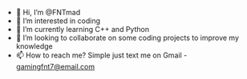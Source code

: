 - 👋 Hi, I’m @FNTmad
- 👀 I’m interested in coding
- 🌱 I’m currently learning C++ and Python
- 💞️ I’m looking to collaborate on some coding projects to improve my knowledge
- 📫 How to reach me? Simple just text me on Gmail - gamingfnt7@email.com

<!---
FNTmad/FNTmad is a ✨ special ✨ repository because its `README.md` (this file) appears on your GitHub profile.
You can click the Preview link to take a look at your changes.
--->
